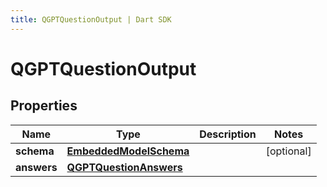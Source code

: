 ```yaml
---
title: QGPTQuestionOutput | Dart SDK
---
```


# QGPTQuestionOutput

## Properties
Name | Type | Description | Notes
------------ | ------------- | ------------- | -------------
**schema** | [**EmbeddedModelSchema**](EmbeddedModelSchema) |  | [optional] 
**answers** | [**QGPTQuestionAnswers**](QGPTQuestionAnswers) |  | 


